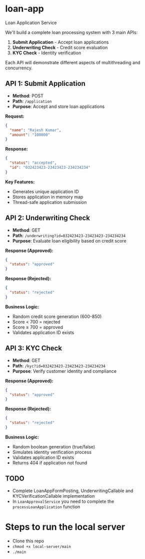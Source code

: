 # loan-app
Loan Application Service

We'll build a complete loan processing system with 3 main APIs:

1. **Submit Application** - Accept loan applications
2. **Underwriting Check** - Credit score evaluation
3. **KYC Check** - Identity verification

Each API will demonstrate different aspects of multithreading and concurrency.

## API 1: Submit Application

- **Method**: POST
- **Path**: `/application`
- **Purpose**: Accept and store loan applications

**Request:**

```json
{
  "name": "Rajesh Kumar",
  "amount": "100000"
}
```

**Response:**

```json
{
  "status": "accepted",
  "id": "032423423-23423423-234234234"
}
```

**Key Features:**

- Generates unique application ID
- Stores application in memory map
- Thread-safe application submission

## API 2: Underwriting Check

- **Method**: GET
- **Path**: `/underwriting?id=032423423-23423423-234234234`
- **Purpose**: Evaluate loan eligibility based on credit score

**Response (Approved):**

```json
{
  "status": "approved"
}
```

**Response (Rejected):**

```json
{
  "status": "rejected"
}
```

**Business Logic:**

- Random credit score generation (600-850)
- Score < 700 = rejected
- Score ≥ 700 = approved
- Validates application ID exists

## API 3: KYC Check
- **Method**: GET
- **Path**: `/kyc?id=032423423-23423423-234234234`
- **Purpose**: Verify customer identity and compliance

**Response (Approved):**

```json
{
  "status": "approved"
}
```

**Response (Rejected):**

```json
{
  "status": "rejected"
}
```

**Business Logic:**

- Random boolean generation (true/false)
- Simulates identity verification process
- Validates application ID exists
- Returns 404 if application not found

## TODO
- Complete LoanAppFormPosting, UnderwritingCallable and KYCVerificationCallable implementation
- In `LoanApprovalService` you need to complete the  `processLoanApplication` function


# Steps to run the local server

- Clone this repo
- `chmod +x local-server/main`
- `./main`

